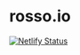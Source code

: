 # rosso.io
[![Netlify Status](https://api.netlify.com/api/v1/badges/5127c258-8d15-499c-a5a0-505596889582/deploy-status)](https://app.netlify.com/sites/rossoio/deploys)
